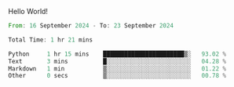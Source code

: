 Hello World!

<!--START_SECTION:waka-->

```rust
From: 16 September 2024 - To: 23 September 2024

Total Time: 1 hr 21 mins

Python     1 hr 15 mins    ███████████████████████▒░   93.02 %
Text       3 mins          █░░░░░░░░░░░░░░░░░░░░░░░░   04.28 %
Markdown   1 min           ▒░░░░░░░░░░░░░░░░░░░░░░░░   01.22 %
Other      0 secs          ▒░░░░░░░░░░░░░░░░░░░░░░░░   00.78 %
```

<!--END_SECTION:waka-->
